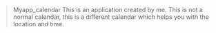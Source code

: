 > Myapp_calendar
This is an application created by me. This is not a normal calendar, this is a different calendar which helps you with the location and time.
 
 
 

